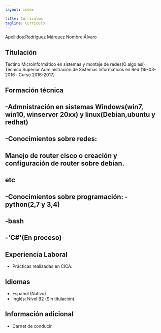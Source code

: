 ```yaml
---
layout: index

title: Curriculum 
tagline: Curriculo
---
```


Apellidos:Rodríguez Márquez
Nombre:Álvaro

Titulación
----------------
Téctino Microinformático en sistemas y montaje de redes(O algo así)
Técnico Superior Administración de Sistemas Informáticos en Red (19-03-2016 : Curso 2016-2017)

Formación técnica
-----------------
-Admnistración en sistemas Windows(win7, win10, winserver 20xx) y linux(Debian,ubuntu y redhat)
----
-Conocimientos sobre redes:
----
Manejo de router cisco o creación y configuración de router sobre debian.
---
etc
---
-Conocimientos sobre programación:
-python(2,7 y 3,4)
---
-bash
---
-'C#'(En proceso)
----

Experiencia Laboral
------------------
- Prácticas realizadas en CICA.

Idiomas
------------------
- Español (Nativo)
- Inglés: Nivel B2 (Sin titulación)

Información adicional
------------------
- Carnet de conducir.



